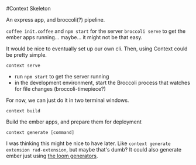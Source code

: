 #Context Skeleton

An express app, and broccoli(?) pipeline.

`coffee init.coffee` and `npm start` for the server
`broccoli serve` to get the ember apps running... maybe... it might not be that easy.

It would be nice to eventually set up our own cli. Then, using Context could be pretty simple.

`context serve`

- run `npm start` to get the server running
- in the development environment, start the Broccoli process that watches for file changes (broccoli-timepiece?)

For now, we can just do it in two terminal windows.

`context build`

Build the ember apps, and prepare them for deployment

`context generate [command]`

I was thinking this might be nice to have later. Like `context generate extension rad-extension`, but maybe that's dumb? It could also generate ember just using [the loom generators](https://github.com/cavneb/loom-generators-ember-appkit).
